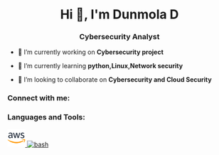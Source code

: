 <h1 align="center">Hi 👋, I'm Dunmola D</h1>
<h3 align="center">Cybersecurity Analyst</h3>

- 🔭 I’m currently working on **Cybersecurity project**

- 🌱 I’m currently learning **python,Linux,Network security**

- 👯 I’m looking to collaborate on **Cybersecurity and Cloud Security**

<h3 align="left">Connect with me:</h3>
<p align="left">
</p>

<h3 align="left">Languages and Tools:</h3>
<p align="left"> <a href="https://aws.amazon.com" target="_blank" rel="noreferrer"> <img src="https://raw.githubusercontent.com/devicons/devicon/master/icons/amazonwebservices/amazonwebservices-original-wordmark.svg" alt="aws" width="40" height="40"/> </a> <a href="https://www.gnu.org/software/bash/" target="_blank" rel="noreferrer"> <img src="https://www.vectorlogo.zone/logos/gnu_bash/gnu_bash-icon.svg" alt="bash" width="40" height="40"/> </a> </p>
